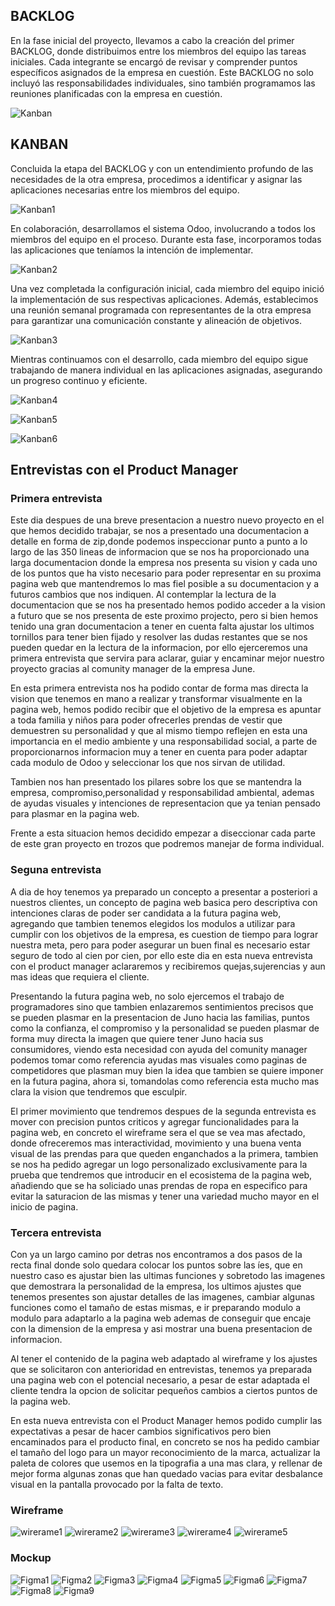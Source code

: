 ## BACKLOG

En la fase inicial del proyecto, llevamos a cabo la creación del primer BACKLOG, donde distribuimos entre los miembros del equipo las tareas iniciales. Cada integrante se encargó de revisar y comprender puntos específicos asignados de la empresa en cuestión. Este BACKLOG no solo incluyó las responsabilidades individuales, sino también programamos las reuniones planificadas con la empresa en cuestión.

![Kanban](/imagenes/kanban2.png)

## KANBAN

Concluida la etapa del BACKLOG y con un entendimiento profundo de las necesidades de la otra empresa, procedimos a identificar y asignar las aplicaciones necesarias entre los miembros del equipo.

![Kanban1](/imagenes/kanban01.png)

En colaboración, desarrollamos el sistema Odoo, involucrando a todos los miembros del equipo en el proceso. Durante esta fase, incorporamos todas las aplicaciones que teníamos la intención de implementar.

![Kanban2](/imagenes/kanban3.png)


Una vez completada la configuración inicial, cada miembro del equipo inició la implementación de sus respectivas aplicaciones. Además, establecimos una reunión semanal programada con representantes de la otra empresa para garantizar una comunicación constante y alineación de objetivos.

![Kanban3](/imagenes/kanban4.png)

Mientras continuamos con el desarrollo, cada miembro del equipo sigue trabajando de manera individual en las aplicaciones asignadas, asegurando un progreso continuo y eficiente.

![Kanban4](/imagenes/kanban5.png)

![Kanban5](/imagenes/kanban6.png)

![Kanban6](/imagenes/kanban7.png)

## Entrevistas con el Product Manager

### Primera entrevista

Este dia despues de una breve presentacion a nuestro nuevo proyecto en el que hemos decidido trabajar, se nos a presentado una documentacion a detalle en forma de zip,donde podemos inspeccionar punto a punto a lo largo de las 350 lineas de informacion que se nos ha proporcionado una larga documentacion donde la empresa nos presenta su vision y cada uno de los puntos que ha visto necesario para poder representar en su proxima pagina web que mantendremos lo mas fiel posible a su documentacion y a futuros cambios que nos indiquen. Al contemplar la lectura de la documentacion que se nos ha presentado hemos podido acceder a la vision a futuro que se nos presenta de este proximo projecto, pero si bien hemos tenido una gran documentacion a tener en cuenta falta ajustar los ultimos tornillos para tener bien fijado y resolver las dudas restantes que se nos pueden quedar en la lectura de la informacion, por ello ejerceremos una primera entrevista que servira para aclarar, guiar y encaminar mejor nuestro proyecto gracias al comunity manager de la empresa June.

En esta primera entrevista nos ha podido contar de forma mas directa la vision que tenemos en mano a realizar y transformar visualmente en la pagina web, hemos podido recibir que el objetivo de la empresa es apuntar a toda familia y niños para poder ofrecerles prendas de vestir que demuestren su personalidad y que al mismo tiempo reflejen en esta una importancia en el medio ambiente y una responsabilidad social, a parte de proporcionarnos informacion muy a tener en cuenta para poder adaptar cada modulo de Odoo y seleccionar los que nos sirvan de utilidad.

Tambien nos han presentado los pilares sobre los que se mantendra la empresa, compromiso,personalidad y responsabilidad ambiental, ademas de ayudas visuales y intenciones de representacion que ya tenian pensado para plasmar en la pagina web.

Frente a esta situacion hemos decidido empezar a diseccionar cada parte de este gran proyecto en trozos que podremos manejar de forma individual.

### Seguna entrevista

A dia de hoy tenemos ya preparado un concepto a presentar a posteriori a nuestros clientes, un concepto de pagina web basica pero descriptiva con intenciones claras de poder ser candidata a la futura pagina web, agregando que tambien tenemos elegidos los modulos a utilizar para cumplir con los objetivos de la empresa, es cuestion de tiempo para lograr nuestra meta, pero para poder asegurar un buen final es necesario estar seguro de todo al cien por cien, por ello este dia en esta nueva entrevista con el product manager aclararemos y recibiremos quejas,sujerencias y aun mas ideas que requiera el cliente.

Presentando la futura pagina web, no solo ejercemos el trabajo de programadores sino que tambien enlazaremos sentimientos precisos que se pueden plasmar en la presentacion de Juno hacia las familias, puntos como la confianza, el compromiso y la personalidad se pueden plasmar de forma muy directa la imagen que quiere tener Juno hacia sus consumidores, viendo esta necesidad con ayuda del comunity manager podemos tomar como referencia ayudas mas visuales como paginas de competidores que plasman muy bien la idea que tambien se quiere imponer en la futura pagina, ahora si, tomandolas como referencia esta mucho mas clara la vision que tendremos que esculpir.

El primer movimiento que tendremos despues de la segunda entrevista es mover con precision puntos criticos y agregar funcionalidades para la pagina web, en concreto el wireframe sera el que se vea mas afectado, donde ofreceremos mas interactividad, movimiento y una buena venta visual de las prendas para que queden enganchados a la primera, tambien se nos ha pedido agregar un logo personalizado exclusivamente para la prueba que tendremos que introducir en el ecosistema de la pagina web, añadiendo que se ha soliciado unas prendas de ropa en especifico para evitar la saturacion de las mismas y tener una variedad mucho mayor en el inicio de pagina.



### Tercera entrevista

Con ya un largo camino por detras nos encontramos a dos pasos de la recta final donde solo quedara colocar los puntos sobre las íes, que en nuestro caso es ajustar bien las ultimas funciones y sobretodo las imagenes que demostrara la personalidad de la empresa, los ultimos ajustes que tenemos presentes son ajustar detalles de las imagenes, cambiar algunas funciones como el tamaño de estas mismas, e ir preparando modulo a modulo para adaptarlo a la pagina web ademas de conseguir que encaje con la dimension de la empresa y asi mostrar una buena presentacion de informacion.

Al tener el contenido de la pagina web adaptado al wireframe y los ajustes que se solicitaron con anterioridad en entrevistas, tenemos ya preparada una pagina web con el potencial necesario, a pesar de estar adaptada el cliente tendra la opcion de solicitar pequeños cambios a ciertos puntos de la pagina web.

En esta nueva entrevista con el Product Manager hemos podido cumplir las expectativas a pesar de hacer cambios significativos pero bien encaminados para el producto final, en concreto se nos ha pedido cambiar el tamaño del logo para un mayor reconocimiento de la marca, actualizar la paleta de colores que usemos en la tipografia a una mas clara, y rellenar de mejor forma algunas zonas que han quedado vacias para evitar desbalance visual en la pantalla provocado por la falta de texto. 

### Wireframe

![wirerame1](/imagenes/wireframe1.jpg)
![wirerame2](/imagenes/wireframe2.jpg)
![wirerame3](/imagenes/wireframe3.jpg)
![wirerame4](/imagenes/wireframe4.jpg)
![wirerame5](/imagenes/wireframe5.jpg)

### Mockup

![Figma1](/imagenes/figma1.png)
![Figma2](/imagenes/figma2.png)
![Figma3](/imagenes/figma3.png)
![Figma4](/imagenes/figma4.png)
![Figma5](/imagenes/figma5.png)
![Figma6](/imagenes/figma6.png)
![Figma7](/imagenes/figma7.png)
![Figma8](/imagenes/figma8.png)
![Figma9](/imagenes/figma9.png)
